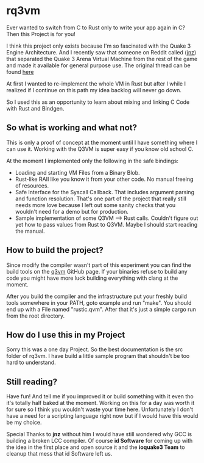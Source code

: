 # rq3vm

Ever wanted to switch from C to Rust only to write your app again in C? Then this Project is for you!

I think this project only exists because I'm so fascinated with the Quake 3 Engine Architecture. And I recently saw that someone on Reddit called ([jnz](https://github.com/jnz)) that separated the Quake 3 Arena Virtual Machine from the rest of the game and made it available for general purpose use. The original thread can be found [here](https://www.reddit.com/r/programming/comments/9b839q/embedding_the_quake_3_virtual_machine_in_your_own/)


At first I wanted to re-implement the whole VM in Rust but after I while I realized if I continue on this path my idea backlog will never go down.

So I used this as an opportunity to learn about mixing and linking C Code with Rust and Bindgen.

## So what is working and what not?

This is only a proof of concept at the moment until I have something where I can use it. Working with the Q3VM is super easy if you know old school C.

At the moment I implemented only the following in the safe bindings:

* Loading and starting VM Files from a Binary Blob.
* Rust-like RAII like you know it from your other code. No manual freeing of resources.
* Safe Interface for the Syscall Callback. That includes argument parsing and function resolution. That's one part of the project that really still needs more love because I left out some sanity checks that you wouldn't need for a demo but for production.
* Sample implementation of some Q3VM --> Rust calls. Couldn't figure out yet how to pass values from Rust to Q3VM. Maybe I should start reading the manual.

## How to build the project?

Since modify the compiler wasn't part of this experiment you can find the build tools on the [q3vm](https://github.com/jnz/q3vm) GitHub page. If your binaries refuse to build any code you might have more luck building everything with clang at the moment.

After you build the compiler and the infrastructure put your freshly build tools somewhere in your PATH, goto example and run "make". You should end up with a File named "rustic.qvm". After that it's just a simple cargo run from the root directory.

## How do I use this in my Project

Sorry this was a one day Project. So the best documentation is the src folder of rq3vm. I have build a little sample program that shouldn't be too hard to understand.

## Still reading?

Have fun! And tell me if you improved it or build something with it even tho it's totally half baked at the moment. Working on this for a day was worth it for sure so I think you wouldn't waste your time here. Unfortunately I don't have a need for a scripting language right now but if I would have this would be my choice.

Special Thanks to **jnz** without him I would have still wondered why GCC is building a broken LCC compiler. Of course **id Software** for coming up with the idea in the first place and open source it and the **ioquake3 Team** to cleanup that mess that id Software left us.